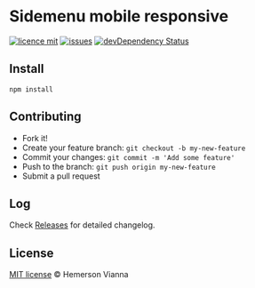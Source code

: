 # Sidemenu mobile responsive

[![licence mit](https://img.shields.io/badge/license-MIT-blue.svg?style=flat-square)](http://hemersonvianna.mit-license.org/)
[![issues](https://img.shields.io/github/issues/resource-solutions/resource-responsive-sidemenu.svg?style=flat-square)](https://github.com/resource-solutions/resource-responsive-sidemenu/issues)
[![devDependency Status](https://david-dm.org/resource-solutions/resource-responsive-sidemenu/dev-status.svg)](https://david-dm.org/resource-solutions/resource-responsive-sidemenu#info=devDependencies)

## Install

```
npm install
```

## Contributing

- Fork it!
- Create your feature branch: `git checkout -b my-new-feature`
- Commit your changes: `git commit -m 'Add some feature'`
- Push to the branch: `git push origin my-new-feature`
- Submit a pull request

## Log

Check [Releases](https://github.com/resource-solutions/resource-responsive-sidemenu/releases) for detailed changelog.

## License

[MIT license](http://hemersonvianna.mit-license.org/) © Hemerson Vianna
